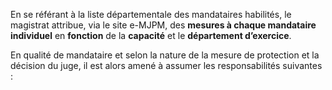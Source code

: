 En se référant à la liste départementale des mandataires habilités, le magistrat attribue, via le site e-MJPM, des **mesures à chaque mandataire individuel** en **fonction** de la **capacité** et le **département d’exercice**.

En qualité de mandataire et selon la nature de la mesure de protection et la décision du juge, il est alors amené à assumer les responsabilités suivantes :
